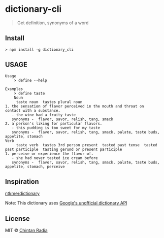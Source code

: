 # dictionary-cli

> Get definition, synonyms of a word

## Install

```
> npm install -g dictionary_cli 
```

## USAGE

```
Usage
	> define --help
	
Examples
	> define taste
	Noun
     taste noun  tastes plural noun
1. the sensation of flavor perceived in the mouth and throat on contact with a substance.
   - the wine had a fruity taste
   synonyms -  flavor, savor, relish, tang, smack
2. a person's liking for particular flavors.
   - this pudding is too sweet for my taste
   synonyms -  flavor, savor, relish, tang, smack, palate, taste buds, appetite, stomach
Verb
     taste verb  tastes 3rd person present  tasted past tense  tasted past participle  tasting gerund or present participle
1. perceive or experience the flavor of.
   - she had never tasted ice cream before
   synonyms -  flavor, savor, relish, tang, smack, palate, taste buds, appetite, stomach, perceive
```

## Inspiration
[ntkme/dictionary](https://github.com/ntkme/dictionary)

Note: This dictionary uses [Google's unofficial dictionary API](https://www.googleapis.com/scribe/v1/research?key=AIzaSyDqVYORLCUXxSv7zneerIgC2UYMnxvPeqQ&dataset=dictionary&dictionaryLanguage=en&query=query&callback=callback)

## License
MIT © [Chintan Radia](https://beatfreaker.github.io/)
